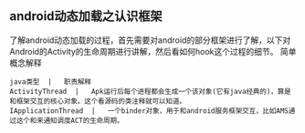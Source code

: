 ## android动态加载之认识框架
了解android动态加载的过程，首先需要对android的部分框架进行了解，以下对Android的Activity的生命周期进行讲解，然后看如何hook这个过程的细节。
简单概念解释
```table
java类型  |   职责解释
ActivityThread  |   Apk运行后每个进程都会生成一个该对象(它有java经典的)，算是和框架交互的核心对象。这个看源码的类注释就可以知道。
IApplicationThread  |   一个binder对象，用于和android服务框架交互，比如AMS通过这个和来通知调度ACT的生命周期。
```